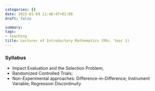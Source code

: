 ```yaml
---
categories: []
date: 2023-01-09 11:48:47+01:00
draft: false

summary: 
tags:
- teaching
title: Lecturer of Introductory Mathematics (MSc. Year 1)
---
```



### Syllabus 
- Impact Evaluation and the Selection Problem;
- Randomized Controlled Trials;
- Non-Experimental approaches: Difference-in-Difference; Instrument Variable; Regression Discontinuity

